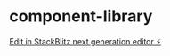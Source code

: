 # component-library

[Edit in StackBlitz next generation editor ⚡️](https://stackblitz.com/~/github.com/npmirajkar/component-library)